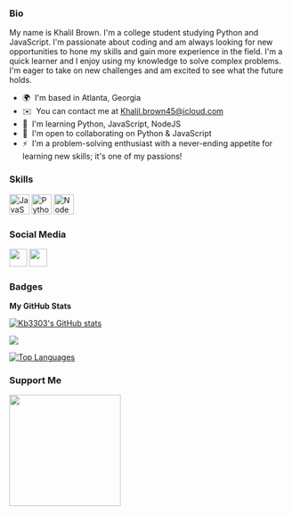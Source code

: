 
### Bio

My name is Khalil Brown. I'm a college student studying Python and JavaScript. I'm passionate about coding and am always looking for new opportunities to hone my skills and gain more experience in the field. I'm a quick learner and I enjoy using my knowledge to solve complex problems. I'm eager to take on new challenges and am excited to see what the future holds.  

* 🌍  I'm based in Atlanta, Georgia 
* ✉️  You can contact me at [Khalil.brown45@icloud.com](mailto:Khalil.brown45@icloud.com) 
* 🧠  I'm learning Python, JavaScript, NodeJS 
* 🤝  I'm open to collaborating on Python & JavaScript 
* ⚡  I'm a problem-solving enthusiast with a never-ending appetite for learning new skills; it's one of my passions!

### Skills  

<p align="left"> <a href="https://developer.mozilla.org/en-US/docs/Web/JavaScript" target="_blank" rel="noreferrer"><img src="https://raw.githubusercontent.com/danielcranney/readme-generator/main/public/icons/skills/javascript-colored.svg" width="36" height="36" alt="JavaScript" /></a> <a href="https://www.python.org/" target="_blank" rel="noreferrer"><img src="https://raw.githubusercontent.com/danielcranney/readme-generator/main/public/icons/skills/python-colored.svg" width="36" height="36" alt="Python" /></a> <a href="https://nodejs.org/en/" target="_blank" rel="noreferrer"><img src="https://raw.githubusercontent.com/danielcranney/readme-generator/main/public/icons/skills/nodejs-colored.svg" width="36" height="36" alt="NodeJS" /></a> </p> 

### Social Media  

<p align="left"> <a href="https://www.github.com/Kb3303" target="_blank" rel="noreferrer"><img src="https://raw.githubusercontent.com/danielcranney/readme-generator/main/public/icons/socials/github.svg" width="32" height="32" /></a> <a href="https://www.linkedin.com/in/khalil-brown-42415321b/" target="_blank" rel="noreferrer"><img src="https://raw.githubusercontent.com/danielcranney/readme-generator/main/public/icons/socials/linkedin.svg" width="32" height="32" /></a></p>

### Badges

<b>My GitHub Stats</b>

<a href="http://www.github.com/Kb3303"><img src="https://github-readme-stats.vercel.app/api?username=Kb3303&show_icons=true&hide=&count_private=true&title_color=6366f1&text_color=ffffff&icon_color=6366f1&bg_color=1c1917&hide_border=true&show_icons=true" alt="Kb3303's GitHub stats" /></a>

<a href="http://www.github.com/Kb3303"><img src="https://github-readme-streak-stats.herokuapp.com/?user=Kb3303&stroke=ffffff&background=1c1917&ring=6366f1&fire=6366f1&currStreakNum=ffffff&currStreakLabel=6366f1&sideNums=ffffff&sideLabels=ffffff&dates=ffffff&hide_border=true" /></a>

<a href="https://github.com/Kb3303" align="left"><img src="https://github-readme-stats.vercel.app/api/top-langs/?username=Kb3303&langs_count=10&title_color=6366f1&text_color=ffffff&icon_color=6366f1&bg_color=1c1917&hide_border=true&locale=en&custom_title=Top%20%Languages" alt="Top Languages" /></a>

### Support Me

<a href="https://www.buymeacoffee.com/kb3303"><img src="https://cdn.buymeacoffee.com/buttons/v2/default-yellow.png" width="200" /></a>
